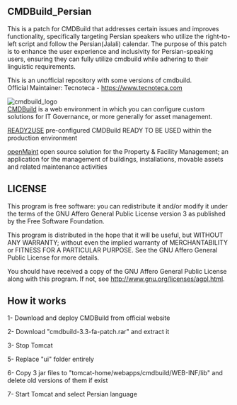 ## CMDBuild_Persian
This is a patch for CMDBuild that addresses certain issues and improves functionality, specifically targeting Persian speakers who utilize the right-to-left script and follow the Persian(Jalali) calendar. The purpose of this patch is to enhance the user experience and inclusivity for Persian-speaking users, ensuring they can fully utilize cmdbuild while adhering to their linguistic requirements.

This is an unofficial repository with some versions of cmdbuild.  
Official Maintainer: Tecnoteca - https://www.tecnoteca.com

![cmdbuild_logo](https://www.tecnoteca.com/immagini/logo_cmdbuild.png/@@images/bf2e13f9-7a90-4e41-ba76-cf8fe5a87d50.png)  
[CMDBuild](http://www.cmdbuild.org/en) is a web environment in which you can configure custom solutions for IT Governance, or more generally for asset management.  

[READY2USE](http://www.cmdbuild.org/en/prodotti/ready2use) pre-configured CMDBuild READY TO BE USED within the production environment  

[openMaint](http://www.openmaint.org) open source solution for the Property & Facility Management; an application for the management of buildings, installations, movable assets and related maintenance activities  

## LICENSE
This program is free software: you can redistribute it and/or modify
it under the terms of the GNU Affero General Public License version 3
as published by the Free Software Foundation.

This program is distributed in the hope that it will be useful,
but WITHOUT ANY WARRANTY; without even the implied warranty of
MERCHANTABILITY or FITNESS FOR A PARTICULAR PURPOSE.
See the GNU Affero General Public License for more details.

You should have received a copy of the GNU Affero General Public License 
along with this program.
If not, see <http://www.gnu.org/licenses/agpl.html>.
    
## How it works
1- Download and deploy CMDBuild from official website 

2- Download "cmdbuild-3.3-fa-patch.rar" and extract it

3- Stop Tomcat

5- Replace "ui" folder entirely

6- Copy 3 jar files to "tomcat-home/webapps/cmdbuild/WEB-INF/lib" and delete old versions of them if exist

7- Start Tomcat and select Persian language

